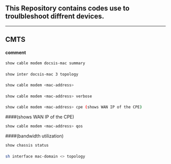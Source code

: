 ## This Repository contains codes use to troulbleshoot diffrent devices.

-----
## CMTS
#### comment
```bash
show cable modem docsis-mac summary 
```
####
```bash
show inter docsis-mac 3 topology 
```
####
```bash
show cable modem <mac-address> 
```
####
```bash
show cable modem <mac-address> verbose
```
####
```bash
show cable modem <mac-address> cpe (shows WAN IP of the CPE) 
```
####(shows WAN IP of the CPE)
```bash
show cable modem <mac-address> qos 
```
####(bandwidth utilization)
```bash
show chassis status
```
####    
```bash
sh interface mac-domain <> topology
```

